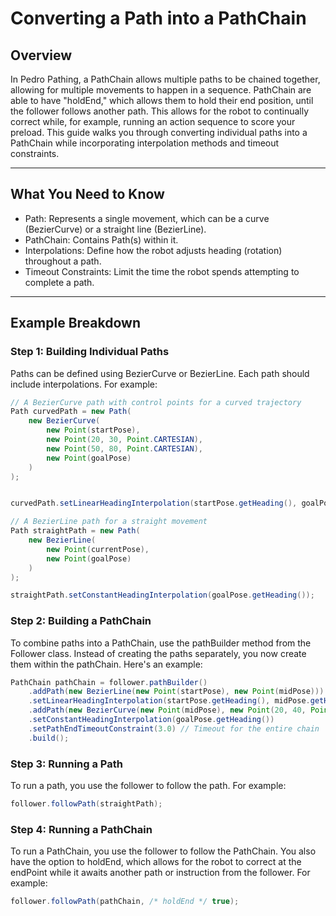 # Converting a Path into a PathChain ##
## Overview ##
In Pedro Pathing, a PathChain allows multiple paths to be chained together, allowing for multiple movements to happen in a sequence. PathChain are able to have "holdEnd," which allows them to hold their end position, until the follower follows another path. This allows for the robot to continually correct while, for example, running an action sequence to score your preload. This guide walks you through converting individual paths into a PathChain while incorporating interpolation methods and timeout constraints.

---

## What You Need to Know
- Path: Represents a single movement, which can be a curve (BezierCurve) or a straight line (BezierLine).
- PathChain: Contains Path(s) within it.
- Interpolations: Define how the robot adjusts heading (rotation) throughout a path.
- Timeout Constraints: Limit the time the robot spends attempting to complete a path.

---

## Example Breakdown
### Step 1: Building Individual Paths
Paths can be defined using BezierCurve or BezierLine. Each path should include interpolations. For example:
```java
// A BezierCurve path with control points for a curved trajectory
Path curvedPath = new Path(
    new BezierCurve(
        new Point(startPose), 
        new Point(20, 30, Point.CARTESIAN), 
        new Point(50, 80, Point.CARTESIAN), 
        new Point(goalPose)
    )
);


curvedPath.setLinearHeadingInterpolation(startPose.getHeading(), goalPose.getHeading());

// A BezierLine path for a straight movement
Path straightPath = new Path(
    new BezierLine(
        new Point(currentPose), 
        new Point(goalPose)
    )
);

straightPath.setConstantHeadingInterpolation(goalPose.getHeading());
```
### Step 2: Building a PathChain
To combine paths into a PathChain, use the pathBuilder method from the Follower class. Instead of creating the paths separately, you now create them within the pathChain. Here's an example:
```java
PathChain pathChain = follower.pathBuilder()
    .addPath(new BezierLine(new Point(startPose), new Point(midPose))) // First path
    .setLinearHeadingInterpolation(startPose.getHeading(), midPose.getHeading())
    .addPath(new BezierCurve(new Point(midPose), new Point(20, 40, Point.CARTESIAN), new Point(60, 100, Point.CARTESIAN), new Point(goalPose))) // Second path
    .setConstantHeadingInterpolation(goalPose.getHeading())
    .setPathEndTimeoutConstraint(3.0) // Timeout for the entire chain
    .build();
```

### Step 3: Running a Path
To run a path, you use the follower to follow the path. For example:
```java
follower.followPath(straightPath);
```

### Step 4: Running a PathChain
To run a PathChain, you use the follower to follow the PathChain. You also have the option to holdEnd, which allows for the robot to correct at the endPoint while it awaits another path or instruction from the follower. For example:
```java
follower.followPath(pathChain, /* holdEnd */ true);
```


